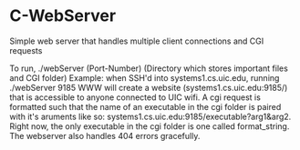 # C-WebServer
Simple web server that handles multiple client connections and CGI requests

To run, ./webServer (Port-Number) (Directory which stores important files and CGI folder)
Example: when SSH'd into systems1.cs.uic.edu, running ./webServer 9185 WWW will create a website (systems1.cs.uic.edu:9185/)
that is accessible to anyone connected to UIC wifi. A cgi request is formatted such that the name of an executable in the cgi
folder is paired with it's aruments like so: systems1.cs.uic.edu:9185/executable?arg1&arg2. Right now, the only executable
in the cgi folder is one called format_string. The webserver also handles 404 errors gracefully.
